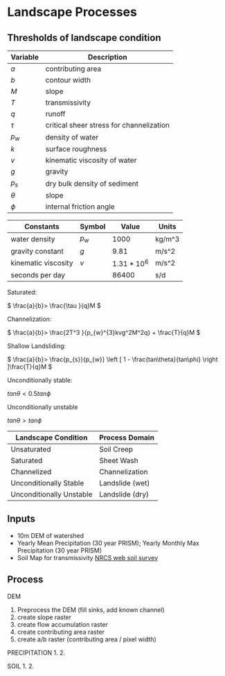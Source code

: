 # Landscape Processes

## Thresholds of landscape condition

| Variable     | Description |
|--------------|-------------|
| $` a `$      | contributing area
| $` b `$      | contour width
| $` M `$      | slope
| $` T `$      | transmissivity
| $` q `$      | runoff
| $` \tau `$   | critical sheer stress for channelization
| $` p_{w} `$  | density of water
| $` k `$      | surface roughness
| $` v `$      | kinematic viscosity of water
| $` g `$      | gravity
| $` p_{s} `$  | dry bulk density of sediment
| $` \theta `$ | slope
| $` \phi `$   | internal friction angle

| Constants           | Symbol      | Value              | Units
|---------------------|-------------|--------------------|------
| water density       | $` p_{w} `$ | 1000               | kg/m^3
| gravity constant    | $` g `$     | 9.81               | m/s^2
| kinematic viscosity | $` v `$     | $` 1.31 * 10 ^6 `$ | m/s^2
| seconds per day     |             |  86400             | s/d


Saturated:

$` \frac{a}{b}> \frac{\tau }{q}M `$

Channelization:

$` \frac{a}{b}> \frac{2T^3 }{p_{w}^{3}kvg^2M^2q} + \frac{T}{q}M `$

Shallow Landsliding:

$` \frac{a}{b}> \frac{p_{s}}{p_{w}} \left [ 1 - \frac{tan\theta}{tan\phi}   \right ]\frac{T}{q}M `$

Unconditionally stable:

$` tan\theta < 0.5 tan\phi `$

Unconditionally unstable

$` tan\theta > tan\phi `$


| Landscape Condition       | Process Domain  |
|---------------------------|-----------------|
| Unsaturated               | Soil Creep      |
| Saturated                 | Sheet Wash      |
| Channelized               | Channelization  |
| Unconditionally Stable    | Landslide (wet) |
| Unconditionally Unstable  | Landslide (dry) |

## Inputs

- 10m DEM of watershed
- Yearly Mean Precipitation (30 year PRISM); Yearly Monthly Max Precipitation (30 year PRISM)
- Soil Map for transmissivity [NRCS web soil survey](http://websoilsurvey.sc.egov.usda.gov/App/HomePage.htm)

## Process

DEM
1. Preprocess the DEM (fill sinks, add known channel)
2. create slope raster
3. create flow accumulation raster
4. create contributing area raster
5. create a/b raster (contributing area / pixel width)

PRECIPITATION
1.
2. 

SOIL
1. 
2. 


